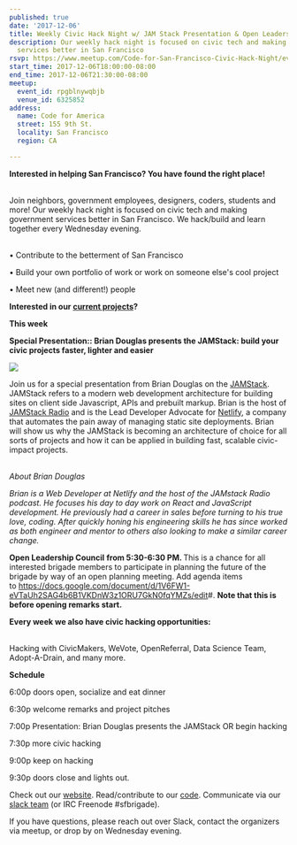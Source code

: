 ```yaml
---
published: true
date: '2017-12-06'
title: Weekly Civic Hack Night w/ JAM Stack Presentation & Open Leadership Council
description: Our weekly hack night is focused on civic tech and making government
  services better in San Francisco
rsvp: https://www.meetup.com/Code-for-San-Francisco-Civic-Hack-Night/events/243162071/
start_time: 2017-12-06T18:00:00-08:00
end_time: 2017-12-06T21:30:00-08:00
meetup:
  event_id: rpgblnywqbjb
  venue_id: 6325852
address:
  name: Code for America
  street: 155 9th St.
  locality: San Francisco
  region: CA

---
```

<!-- imported via scripts/generate-events-from-meetup -->
<p><b>Interested in helping San Francisco? You have found the right place! </b></p> <p><br/>Join neighbors, government employees, designers, coders, students and more! Our weekly hack night is focused on civic tech and making government services better in San Francisco. We hack/build and learn together every Wednesday evening.</p> <p><br/>• Contribute to the betterment of San Francisco</p> <p>• Build your own portfolio of work or work on someone else's cool project</p> <p>• Meet new (and different!) people</p> <p><b>Interested in our <a href="http://codeforsanfrancisco.org/projects/">current projects</a>?</b></p> <p><b>This week</b></p> <p><b>Special Presentation:: Brian Douglas presents the JAMStack: build your civic projects faster, lighter and easier</b></p> <p><img src="https://d33wubrfki0l68.cloudfront.net/images/ced071bb56f55694eeb9d01d3c0a35d3b561d38d/brian.jpg" /></p> <p>Join us for a special presentation from Brian Douglas on the <a href="http://jamstack.org">JAMStack</a>. JAMStack refers to a modern web development architecture for building sites on client side Javascript, APIs and prebuilt markup. Brian is the host of <a href="https://soundcloud.com/heavybit/sets/jamstack-radio">JAMStack Radio</a> and is the Lead Developer Advocate for <a href="https://netlify.com">Netlify</a>, a company that automates the pain away of managing static site deployments. Brian will show us why the JAMStack is becoming an architecture of choice for all sorts of projects and how it can be applied in building fast, scalable civic-impact projects.</p> <p><br/><i>About Brian Douglas</i></p> <p><i>Brian is a Web Developer at Netlify and the host of the JAMstack Radio podcast. He focuses his day to day work on React and JavaScript development. He previously had a career in sales before turning to his true love, coding. After quickly honing his engineering skills he has since worked as both engineer and mentor to others also looking to make a similar career change.<br/></i></p> <p><b>Open Leadership Council</b> <b>from 5:30-6:30 PM. </b>This is a chance for all interested brigade members to participate in planning the future of the brigade by way of an open planning meeting. Add agenda items to <a href="https://docs.google.com/document/d/1V6FW1-eVTaUh2SAG4b6B1VKDnW3z1ORU7GkN0fqYMZs/edit#"><a href="https://docs.google.com/document/d/1V6FW1-eVTaUh2SAG4b6B1VKDnW3z1ORU7GkN0fqYMZs/edit" class="linkified">https://docs.google.com/document/d/1V6FW1-eVTaUh2SAG4b6B1VKDnW3z1ORU7GkN0fqYMZs/edit</a>#</a>. <b>Note that this is before opening remarks start</b><b>.</b><i><br/></i></p> <p><b>Every week we also have civic hacking opportunities:</b></p> <p><br/>Hacking with CivicMakers, WeVote, OpenReferral, Data Science Team, Adopt-A-Drain, and many more.</p> <p><b>Schedule</b></p> <p>6:00p doors open, socialize and eat dinner</p> <p>6:30p welcome remarks and project pitches</p> <p>7:00p Presentation: Brian Douglas presents the JAMStack OR begin hacking</p> <p>7:30p more civic hacking</p> <p>9:00p keep on hacking</p> <p>9:30p doors close and lights out.</p> <p>Check out our <a href="http://codeforsanfrancisco.org/">website</a>. Read/contribute to our <a href="https://github.com/sfbrigade">code</a>. Communicate via our <a href="http://c4a.me/cfsfslack">slack team</a> (or IRC Freenode #sfbrigade). </p> <p>If you have questions, please reach out over Slack, contact the organizers via meetup, or drop by on Wednesday evening.</p> 
